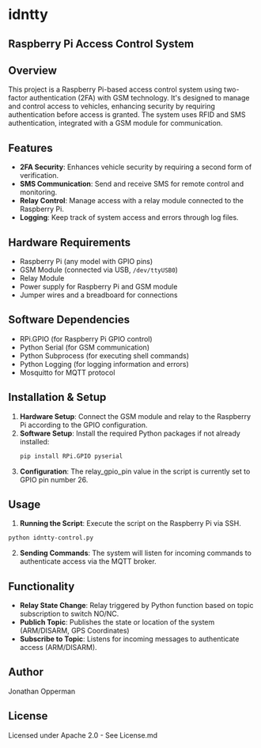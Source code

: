# idntty

## Raspberry Pi  Access Control System

## Overview
This project is a Raspberry Pi-based access control system using two-factor authentication (2FA) with GSM technology. It's designed to manage and control access to vehicles, enhancing security by requiring authentication before access is granted. The system uses RFID and SMS authentication, integrated with a GSM module for communication.

## Features
- **2FA Security**: Enhances vehicle security by requiring a second form of verification.
- **SMS Communication**: Send and receive SMS for remote control and monitoring.
- **Relay Control**: Manage access with a relay module connected to the Raspberry Pi.
- **Logging**: Keep track of system access and errors through log files.

## Hardware Requirements
- Raspberry Pi (any model with GPIO pins)
- GSM Module (connected via USB, `/dev/ttyUSB0`)
- Relay Module
- Power supply for Raspberry Pi and GSM module
- Jumper wires and a breadboard for connections

## Software Dependencies
- RPi.GPIO (for Raspberry Pi GPIO control)
- Python Serial (for GSM communication)
- Python Subprocess (for executing shell commands)
- Python Logging (for logging information and errors)
- Mosquitto for MQTT protocol

## Installation & Setup
1. **Hardware Setup**: Connect the GSM module and relay to the Raspberry Pi according to the GPIO configuration.
2. **Software Setup**: Install the required Python packages if not already installed:
   ```bash
   pip install RPi.GPIO pyserial
   ```
3. **Configuration**: The relay_gpio_pin value in the script is currently set to GPIO pin number 26.

## Usage
1. **Running the Script**: Execute the script on the Raspberry Pi via SSH.
  ```bash
  python idntty-control.py
  ```
2. **Sending Commands**: The system will listen for incoming commands to authenticate access via the MQTT broker.

## Functionality
- **Relay State Change**: Relay triggered by Python function based on topic subscription to switch NO/NC.
- **Publich Topic**: Publishes the state or location of the system (ARM/DISARM, GPS Coordinates)
- **Subscribe to Topic**: Listens for incoming messages to authenticate access (ARM/DISARM).

## Author
Jonathan Opperman

## License
Licensed under Apache 2.0 - See License.md
